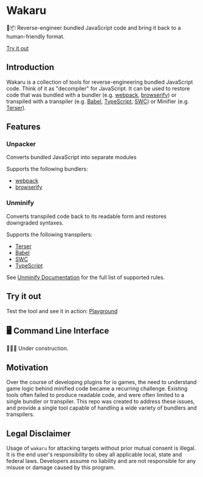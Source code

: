 # Wakaru

🔪📦 Reverse-engineer bundled JavaScript code and bring it back to a human-friendly format.

[Try it out](https://unminify.zeabur.app/)

## Introduction

Wakaru is a collection of tools for reverse-engineering bundled JavaScript code. Think of it as "decompiler" for JavaScript. It can be used to restore code that was bundled with a bundler (e.g. [webpack][webpack], [browserify][browserify]) or transpiled with a transpiler (e.g. [Babel][Babel], [TypeScript][TypeScript], [SWC][SWC]) or Minifier (e.g. [Terser][Terser]).

## Features

### Unpacker

Converts bundled JavaScript into separate modules

Supports the following bundlers:
  - [webpack][webpack]
  - [browserify][browserify]

### Unminify

Converts transpiled code back to its readable form and restores downgraded syntaxes.

Supports the following transpilers:
  - [Terser][Terser]
  - [Babel][Babel]
  - [SWC][SWC]
  - [TypeScript][TypeScript]

See [Unminify Documentation](./packages/unminify/README.md) for the full list of supported rules.

## Try it out

Test the tool and see it in action: [Playground](https://unminify.zeabur.app/)

## 🖥 Command Line Interface

🚧🚧🚧 Under construction.

## Motivation

Over the course of developing plugins for io games, the need to understand game logic behind minified code became a recurring challenge. Existing tools often failed to produce readable code, and were often limited to a single bundler or transpiler. This repo was created to address these issues, and provide a single tool capable of handling a wide variety of bundlers and transpilers.

## Legal Disclaimer

Usage of `wakaru` for attacking targets without prior mutual consent is illegal. It is the end user's responsibility to obey all applicable local, state and federal laws. Developers assume no liability and are not responsible for any misuse or damage caused by this program.

[TypeScript]: https://www.typescriptlang.org/
[browserify]: http://browserify.org/
[webpack]: https://webpack.js.org/
[Terser]: https://terser.org/
[Babel]: https://babeljs.io/
[SWC]: https://swc.rs/
